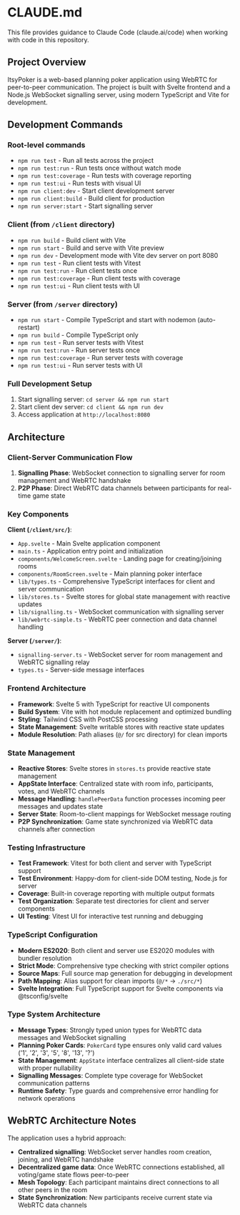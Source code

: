 # CLAUDE.md

This file provides guidance to Claude Code (claude.ai/code) when working with code in this repository.

## Project Overview

ItsyPoker is a web-based planning poker application using WebRTC for peer-to-peer communication. The project is built with Svelte frontend and a Node.js WebSocket signalling server, using modern TypeScript and Vite for development.

## Development Commands

### Root-level commands
- `npm run test` - Run all tests across the project
- `npm run test:run` - Run tests once without watch mode
- `npm run test:coverage` - Run tests with coverage reporting
- `npm run test:ui` - Run tests with visual UI
- `npm run client:dev` - Start client development server
- `npm run client:build` - Build client for production
- `npm run server:start` - Start signalling server

### Client (from `/client` directory)
- `npm run build` - Build client with Vite
- `npm run start` - Build and serve with Vite preview
- `npm run dev` - Development mode with Vite dev server on port 8080
- `npm run test` - Run client tests with Vitest
- `npm run test:run` - Run client tests once
- `npm run test:coverage` - Run client tests with coverage
- `npm run test:ui` - Run client tests with UI

### Server (from `/server` directory)  
- `npm run start` - Compile TypeScript and start with nodemon (auto-restart)
- `npm run build` - Compile TypeScript only
- `npm run test` - Run server tests with Vitest
- `npm run test:run` - Run server tests once
- `npm run test:coverage` - Run server tests with coverage
- `npm run test:ui` - Run server tests with UI

### Full Development Setup
1. Start signalling server: `cd server && npm run start`
2. Start client dev server: `cd client && npm run dev`
3. Access application at `http://localhost:8080`

## Architecture

### Client-Server Communication Flow
1. **Signalling Phase**: WebSocket connection to signalling server for room management and WebRTC handshake
2. **P2P Phase**: Direct WebRTC data channels between participants for real-time game state

### Key Components

**Client (`/client/src/`)**:
- `App.svelte` - Main Svelte application component
- `main.ts` - Application entry point and initialization
- `components/WelcomeScreen.svelte` - Landing page for creating/joining rooms
- `components/RoomScreen.svelte` - Main planning poker interface
- `lib/types.ts` - Comprehensive TypeScript interfaces for client and server communication
- `lib/stores.ts` - Svelte stores for global state management with reactive updates
- `lib/signalling.ts` - WebSocket communication with signalling server
- `lib/webrtc-simple.ts` - WebRTC peer connection and data channel handling

**Server (`/server/`)**:
- `signalling-server.ts` - WebSocket server for room management and WebRTC signalling relay
- `types.ts` - Server-side message interfaces

### Frontend Architecture
- **Framework**: Svelte 5 with TypeScript for reactive UI components
- **Build System**: Vite with hot module replacement and optimized bundling
- **Styling**: Tailwind CSS with PostCSS processing
- **State Management**: Svelte writable stores with reactive state updates
- **Module Resolution**: Path aliases (`@/` for src directory) for clean imports

### State Management
- **Reactive Stores**: Svelte stores in `stores.ts` provide reactive state management
- **AppState Interface**: Centralized state with room info, participants, votes, and WebRTC channels
- **Message Handling**: `handlePeerData` function processes incoming peer messages and updates state
- **Server State**: Room-to-client mappings for WebSocket message routing
- **P2P Synchronization**: Game state synchronized via WebRTC data channels after connection

### Testing Infrastructure
- **Test Framework**: Vitest for both client and server with TypeScript support
- **Test Environment**: Happy-dom for client-side DOM testing, Node.js for server
- **Coverage**: Built-in coverage reporting with multiple output formats
- **Test Organization**: Separate test directories for client and server components
- **UI Testing**: Vitest UI for interactive test running and debugging

### TypeScript Configuration
- **Modern ES2020**: Both client and server use ES2020 modules with bundler resolution
- **Strict Mode**: Comprehensive type checking with strict compiler options
- **Source Maps**: Full source map generation for debugging in development
- **Path Mapping**: Alias support for clean imports (`@/*` → `./src/*`)
- **Svelte Integration**: Full TypeScript support for Svelte components via @tsconfig/svelte

### Type System Architecture
- **Message Types**: Strongly typed union types for WebRTC data messages and WebSocket signalling
- **Planning Poker Cards**: `PokerCard` type ensures only valid card values ('1', '2', '3', '5', '8', '13', '?')
- **State Management**: `AppState` interface centralizes all client-side state with proper nullability
- **Signalling Messages**: Complete type coverage for WebSocket communication patterns
- **Runtime Safety**: Type guards and comprehensive error handling for network operations

## WebRTC Architecture Notes

The application uses a hybrid approach:
- **Centralized signalling**: WebSocket server handles room creation, joining, and WebRTC handshake
- **Decentralized game data**: Once WebRTC connections established, all voting/game state flows peer-to-peer
- **Mesh Topology**: Each participant maintains direct connections to all other peers in the room
- **State Synchronization**: New participants receive current state via WebRTC data channels